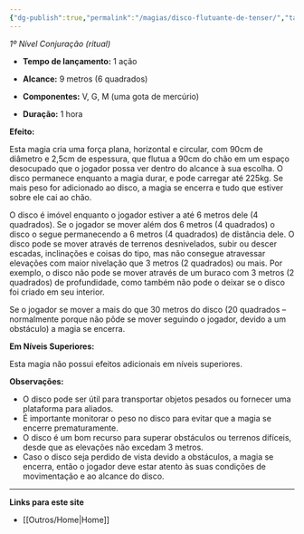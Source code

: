 ```yaml
---
{"dg-publish":true,"permalink":"/magias/disco-flutuante-de-tenser/","tags":["Mágias"],"created":"2024-07-24T08:30:41.676-03:00"}
---
```



_1º Nível Conjuração (ritual)_

- **Tempo de lançamento:** 1 ação 

- **Alcance:** 9 metros (6 quadrados)

- **Componentes:** V, G, M (uma gota de mercúrio)

- **Duração:** 1 hora 

**Efeito:**

Esta magia cria uma força plana, horizontal e circular, com 90cm de diâmetro e 2,5cm de espessura, que flutua a 90cm do chão em um espaço desocupado que o jogador possa ver dentro do alcance à sua escolha. O disco permanece enquanto a magia durar, e pode carregar até 225kg. Se mais peso for adicionado ao disco, a magia se encerra e tudo que estiver sobre ele cai ao chão.

O disco é imóvel enquanto o jogador estiver a até 6 metros dele (4 quadrados). Se o jogador se mover além dos 6 metros (4 quadrados) o disco o segue permanecendo a 6 metros (4 quadrados) de distância dele. O disco pode se mover através de terrenos desnivelados, subir ou descer escadas, inclinações e coisas do tipo, mas não consegue atravessar elevações com maior nivelação que 3 metros (2 quadrados) ou mais. Por exemplo, o disco não pode se mover através de um buraco com 3 metros (2 quadrados) de profundidade, como também não pode o deixar se o disco foi criado em seu interior.

Se o jogador se mover a mais do que 30 metros do disco (20 quadrados – normalmente porque não pôde se mover seguindo o jogador, devido a um obstáculo) a magia se encerra.


**Em Níveis Superiores:**

Esta magia não possui efeitos adicionais em níveis superiores.

**Observações:**

- O disco pode ser útil para transportar objetos pesados ou fornecer uma plataforma para aliados.
- É importante monitorar o peso no disco para evitar que a magia se encerre prematuramente.
- O disco é um bom recurso para superar obstáculos ou terrenos difíceis, desde que as elevações não excedam 3 metros.
- Caso o disco seja perdido de vista devido a obstáculos, a magia se encerra, então o jogador deve estar atento às suas condições de movimentação e ao alcance do disco.

___
**Links para este site**  
- [[Outros/Home\|Home]]
